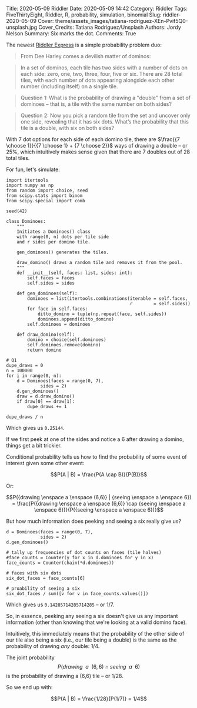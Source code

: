 Title: 2020-05-09 Riddler
Date: 2020-05-09 14:42
Category: Riddler
Tags: FiveThirtyEight, Riddler, R, probability, simulation, binomial
Slug: riddler-2020-05-09
Cover: theme/assets_images/tatiana-rodriguez-XEn-Pvif5Q0-unsplash.jpg
Cover_Credits: Tatiana Rodriguez/Unsplash
Authors: Jordy Nelson
Summary: Six marks the dot. 
Comments: True

<script type="text/x-mathjax-config">
MathJax.Hub.Config({
 "HTML-CSS": { linebreaks: { automatic: true } },
         SVG: { linebreaks: { automatic: true } }
});
</script>

The newest [Riddler Express](https://fivethirtyeight.com/features/can-you-eat-an-apple-like-a-toddler/) is a simple probability problem duo:

> From Dee Harley comes a devilish matter of dominos:

> In a set of dominos, each tile has two sides with a number of dots on each side: zero, one, two, three, four, five or six. There are 28 total tiles, with each number of dots appearing alongside each other number (including itself) on a single tile.

> Question 1: What is the probability of drawing a "double" from a set of dominoes &ndash; that is, a tile with the same number on both sides?

> Question 2: Now you pick a random tile from the set and uncover only one side, revealing that it has six dots. What’s the probability that this tile is a double, with six on both sides?

With 7 dot options for each side of each domino tile, there are $\frac{{7 \choose 1}}{{7 \choose 1} + {7 \choose 2}}$ ways of drawing a double &ndash; or 25%, which intuitively makes sense given that there are 7 doubles out of 28 total tiles. 

For fun, let's simulate:

```{python}
import itertools
import numpy as np
from random import choice, seed
from scipy.stats import binom
from scipy.special import comb

seed(42)

class Dominoes:
    """
    Initiates a Dominoes() class 
    with range(0, n) dots per tile side
    and r sides per domino tile.
    
    gen_dominoes() generates the tiles.
    
    draw_domino() draws a random tile and removes it from the pool.
    """
    def __init__(self, faces: list, sides: int):
        self.faces = faces
        self.sides = sides
    
    def gen_dominoes(self):
        dominoes = list(itertools.combinations(iterable = self.faces, 
                                               r        = self.sides))
        for face in self.faces:
            ditto_domino = tuple(np.repeat(face, self.sides))
            dominoes.append(ditto_domino)
        self.dominoes = dominoes
        
    def draw_domino(self):
        domino = choice(self.dominoes)
        self.dominoes.remove(domino)
        return domino

# Q1
dupe_draws = 0
n = 100000
for i in range(0, n):
    d = Dominoes(faces = range(0, 7),
             sides = 2)
    d.gen_dominoes()
    draw = d.draw_domino()
    if draw[0] == draw[1]:
        dupe_draws += 1

dupe_draws / n
```
Which gives us `0.25144`.

If we first peek at one of the sides and notice a 6 after drawing a domino, things get a bit trickier. 

Conditional probability tells us how to find the probability of some event of interest given some other event:

$$P(A | B) = \frac{P(A \cap B)}{P(B)}$$

Or:

$$P({drawing \enspace a \enspace (6,6)} | {seeing \enspace a \enspace 6}) = \frac{P({drawing \enspace a \enspace (6,6)} \cap {seeing \enspace a \enspace 6})}{P({seeing \enspace a \enspace 6})}$$

But how much information does peeking and seeing a six really give us?

```{python}
d = Dominoes(faces = range(0, 7),
             sides = 2)
d.gen_dominoes()

# tally up frequencies of dot counts on faces (tile halves)
#face_counts = Counter(y for x in d.dominoes for y in x)
face_counts = Counter(chain(*d.dominoes))

# faces with six dots
six_dot_faces = face_counts[6]

# proability of seeing a six
six_dot_faces / sum([v for v in face_counts.values()])
```
Which gives us `0.14285714285714285` &ndash; or 1/7.

So, in essence, peeking any seeing a six doesn't give us any important information (other than knowing that we're looking at a valid domino face).

Intuitively, this immediately means that the probability of the other side of our tile also being a six (i.e., our tile being a double) is the same as the probability of drawing *any* double: 1/4. 

The joint probability $$P({drawing \enspace a \enspace (6,6)} \cap {seeing \enspace a \enspace 6})$$ is the probability of drawing a (6,6) tile &ndash; or 1/28.

So we end up with:

$$P(A | B) = \frac{1/28}{P(1/7)} = 1/4$$

